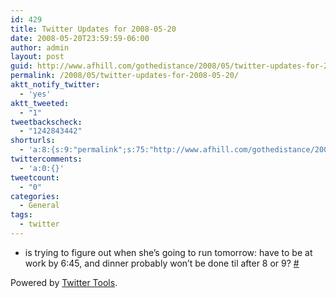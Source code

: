 ```yaml
---
id: 429
title: Twitter Updates for 2008-05-20
date: 2008-05-20T23:59:59-06:00
author: admin
layout: post
guid: http://www.afhill.com/gothedistance/2008/05/twitter-updates-for-2008-05-20/
permalink: /2008/05/twitter-updates-for-2008-05-20/
aktt_notify_twitter:
  - 'yes'
aktt_tweeted:
  - "1"
tweetbackscheck:
  - "1242843442"
shorturls:
  - 'a:8:{s:9:"permalink";s:75:"http://www.afhill.com/gothedistance/2008/05/twitter-updates-for-2008-05-20/";s:7:"tinyurl";s:25:"http://tinyurl.com/56wr4e";s:4:"isgd";s:17:"http://is.gd/gnCT";s:5:"bitly";s:18:"http://bit.ly/ymxg";s:5:"snipr";s:22:"http://snipr.com/ab4cn";s:5:"snurl";s:22:"http://snurl.com/ab4cn";s:7:"snipurl";s:24:"http://snipurl.com/ab4cn";s:4:"trim";s:17:"http://tr.im/9r1c";}'
twittercomments:
  - 'a:0:{}'
tweetcount:
  - "0"
categories:
  - General
tags:
  - twitter
---
```

<ul class="aktt_tweet_digest">
  <li>
    is trying to figure out when she&#8217;s going to run tomorrow: have to be at work by 6:45, and dinner probably won&#8217;t be done til after 8 or 9? <a href="http://twitter.com/afhill262/statuses/815422438">#</a>
  </li>
</ul>

<p class="aktt_credit">
  Powered by <a href="http://alexking.org/projects/wordpress">Twitter Tools</a>.
</p>